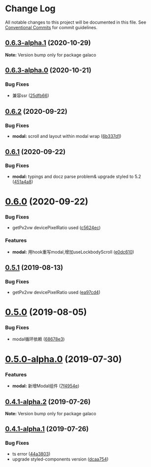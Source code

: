 # Change Log

All notable changes to this project will be documented in this file.
See [Conventional Commits](https://conventionalcommits.org) for commit guidelines.

## [0.6.3-alpha.1](https://github.com/mzvast/galaco/compare/galaco@0.6.3-alpha.0...galaco@0.6.3-alpha.1) (2020-10-29)

**Note:** Version bump only for package galaco





## [0.6.3-alpha.0](https://github.com/mzvast/galaco/compare/galaco@0.6.2...galaco@0.6.3-alpha.0) (2020-10-21)


### Bug Fixes

* 兼容ssr ([25dfb66](https://github.com/mzvast/galaco/commit/25dfb66))





## [0.6.2](https://github.com/mzvast/galaco/compare/galaco@0.6.1...galaco@0.6.2) (2020-09-22)


### Bug Fixes

* **modal:** scroll and layout within modal wrap ([6b337d1](https://github.com/mzvast/galaco/commit/6b337d1))





## [0.6.1](https://github.com/mzvast/galaco/compare/galaco@0.6.0...galaco@0.6.1) (2020-09-22)


### Bug Fixes

* **modal:** typings and docz parse problem& upgrade styled to 5.2 ([451a4a8](https://github.com/mzvast/galaco/commit/451a4a8))





# [0.6.0](https://github.com/mzvast/galaco/compare/galaco@0.5.0...galaco@0.6.0) (2020-09-22)


### Bug Fixes

* getPx2vw devicePixelRatio used ([c5624ec](https://github.com/mzvast/galaco/commit/c5624ec))


### Features

* **modal:** 用hook重写modal,增加useLockbodyScroll ([e0dc610](https://github.com/mzvast/galaco/commit/e0dc610))





## [0.5.1](https://github.com/mzvast/galaco/compare/galaco@0.5.0...galaco@0.5.1) (2019-08-13)


### Bug Fixes

* getPx2vw devicePixelRatio used ([ea97cd4](https://github.com/mzvast/galaco/commit/ea97cd4))





# [0.5.0](https://github.com/mzvast/galaco/compare/galaco@0.5.0-alpha.0...galaco@0.5.0) (2019-08-05)


### Bug Fixes

* modal循环依赖 ([68678e3](https://github.com/mzvast/galaco/commit/68678e3))





# [0.5.0-alpha.0](https://github.com/mzvast/galaco/compare/galaco@0.4.1-alpha.2...galaco@0.5.0-alpha.0) (2019-07-30)


### Features

* **modal:** 新增Modal组件 ([7f4954e](https://github.com/mzvast/galaco/commit/7f4954e))





## [0.4.1-alpha.2](https://github.com/mzvast/galaco/compare/galaco@0.4.1-alpha.1...galaco@0.4.1-alpha.2) (2019-07-26)

**Note:** Version bump only for package galaco





## [0.4.1-alpha.1](https://github.com/mzvast/galaco/compare/galaco@0.4.1-alpha.0...galaco@0.4.1-alpha.1) (2019-07-26)


### Bug Fixes

* ts error ([44a3803](https://github.com/mzvast/galaco/commit/44a3803))
* upgrade styled-components version ([dcaa754](https://github.com/mzvast/galaco/commit/dcaa754))
